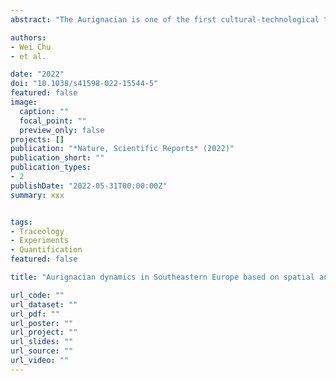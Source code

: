 ```yaml
---
abstract: "The Aurignacian is one of the first cultural-technological traditions commonly associated with the expansion of Homo sapiens in Europe. Early Homo sapiens demographics across the continent are therefore typically inferred using the distribution of Aurignacian assemblages. Western Romania has been used as a tie-point to connect the well-researched lithic assemblages from the eastern Mediterranean and Western Europe through its early Homo sapiens fossils. However, Romania’s archeological record remains underexplored thereby hindering our ability to directly connect better understood regions through time and space. Here we report on excavations from the open-air Middle/Upper Paleolithic site of Românești-Dumbrăvița I in southwestern Romania. Three stratified Paleolithic assemblages were extensively excavated within a 1-m-thick eolian-deposited sequence. Spatial, geochemical, raw material, techno-typological, and use-wear analysis of the site reveal patterns of artifact configuration, resource exploitation, fire history, knapping objectives, and functionality. Taken together, Românești-Dumbrăvița I is the first well-contextualized archeological site in close spatiotemporal proximity to many early, well-preserved human fossils and in East-Central Europe."

authors:
- Wei Chu
- et al.

date: "2022"
doi: "10.1038/s41598-022-15544-5"
featured: false
image:
  caption: ""
  focal_point: ""
  preview_only: false
projects: []
publication: "*Nature, Scientific Reports* (2022)"
publication_short: ""
publication_types:
- 2
publishDate: "2022-05-31T00:00:00Z"
summary: xxx


tags:
- Traceology
- Experiments
- Quantification
featured: false

title: "Aurignacian dynamics in Southeastern Europe based on spatial analysis, sediment geochemistry, raw materials, lithic analysis, and use-wear from Românești-Dumbrăvița"

url_code: ""
url_dataset: ""
url_pdf: ""
url_poster: ""
url_project: ""
url_slides: ""
url_source: ""
url_video: ""
---
```

